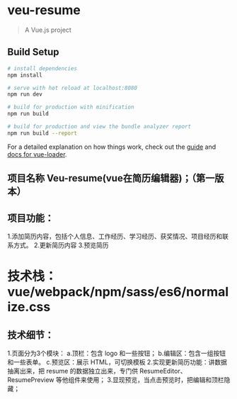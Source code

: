 # veu-resume

> A Vue.js project

## Build Setup

``` bash
# install dependencies
npm install

# serve with hot reload at localhost:8080
npm run dev

# build for production with minification
npm run build

# build for production and view the bundle analyzer report
npm run build --report
```

For a detailed explanation on how things work, check out the [guide](http://vuejs-templates.github.io/webpack/) and [docs for vue-loader](http://vuejs.github.io/vue-loader).


## 项目名称 Veu-resume(vue在简历编辑器)；（第一版本）
## 项目功能：
1.添加简历内容，包括个人信息、工作经历、学习经历、获奖情况、项目经历和联系方式。
2.更新简历内容
3.预览简历
# 技术栈：vue/webpack/npm/sass/es6/normalize.css
## 技术细节：
1.页面分为3个模块：
a.顶栏：包含 logo 和一些按钮；
b.编辑区：包含一组按钮和一些表单。
c.预览区：展示 HTML，可切换模板
2.实现更新简历功能：讲数据抽离出来，把 resume 的数据独立出来，专门供 ResumeEditor、ResumePreview 等他组件来使用；
3.显现预览，当点击预览时，把编辑和顶栏隐藏；



